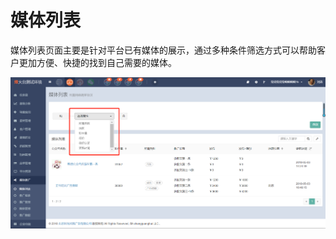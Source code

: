 # 媒体列表

媒体列表页面主要是针对平台已有媒体的展示，通过多种条件筛选方式可以帮助客户更加方便、快捷的找到自己需要的媒体。

![](/assets/1525329588%281%29.jpg)

